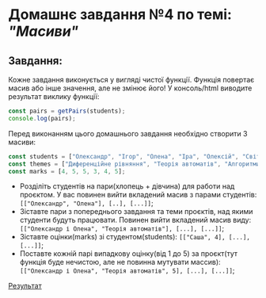 # Домашнє завдання №4 по темі: *"Масиви"*

## Завдання: 
Кожне завдання виконується у вигляді чистої функції. Функція повертає масив або інше значення, але не змінює його!
У консоль/html виводите результат виклику функції:
```js
const pairs = getPairs(students);
console.log(pairs);
```

Перед виконанням цього домашнього завдання необхідно створити 3 масиви:
``` js
const students = ["Олександр", "Ігор", "Олена", "Іра", "Олексій", "Світлана"];
const themes = ["Диференційне рівняння", "Теорія автоматів", "Алгоритми і структури даних"];
const marks = [4, 5, 5, 3, 4, 5];
```

- Розділіть студентів на пари(хлопець + дівчина) для работи над проєктом. У вас повинен вийти вкладений масив з парами студентів: `[["Олександр", "Олена"], [..], [...]]`;
- Зіставте пари з попереднього завдання та теми проєктів, над якими студенти будуть працювати. Повинен вийти вкладений масив виду: `[["Олександр і Олена", "Теорія автоматів"], [...], [...]]`;
- Зіставте оцінки(marks) зі студентом(students): `[["Саша", 4], [...], [...]]`;
- Поставте кожній парі випадкову оцінку(від 1 до 5) за проєкт(тут функція буде нечистою, але не повинна мутувати массив): `[["Олександр і Олена", "Теорія автоматів", 5], [...], [...]]`;

[Результат](https://danadovzh.github.io/Cursor_Education/Front-end.%20Advanced/HW4-Arrays/index.html)